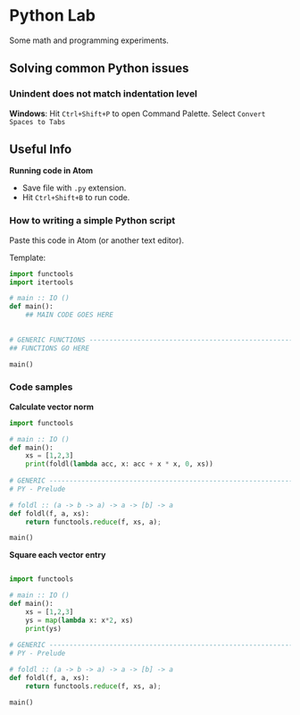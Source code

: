 # Python Lab

Some math and programming experiments.

## Solving common Python issues

### Unindent does not match indentation level

**Windows**: Hit `Ctrl+Shift+P` to open Command Palette. Select `Convert Spaces to Tabs`

## Useful Info

**Running code in Atom**

- Save file with `.py` extension.
- Hit `Ctrl+Shift+B` to run code.

### How to writing a simple Python script

Paste this code in Atom (or another text editor). 

Template:

```python
import functools
import itertools

# main :: IO ()
def main():
	## MAIN CODE GOES HERE
	
	
# GENERIC FUNCTIONS ----------------------------------------------------------------------
## FUNCTIONS GO HERE

main()
```

### Code samples

**Calculate vector norm**
```python
import functools

# main :: IO ()
def main():
	xs = [1,2,3]
	print(foldl(lambda acc, x: acc + x * x, 0, xs))
	
# GENERIC ----------------------------------------------------------------------
# PY - Prelude

# foldl :: (a -> b -> a) -> a -> [b] -> a
def foldl(f, a, xs):
	return functools.reduce(f, xs, a);

main()
```

**Square each vector entry**
```python

import functools

# main :: IO ()
def main():
	xs = [1,2,3]
	ys = map(lambda x: x*2, xs)
	print(ys)
	
# GENERIC ----------------------------------------------------------------------
# PY - Prelude

# foldl :: (a -> b -> a) -> a -> [b] -> a
def foldl(f, a, xs):
	return functools.reduce(f, xs, a);

main()
```
